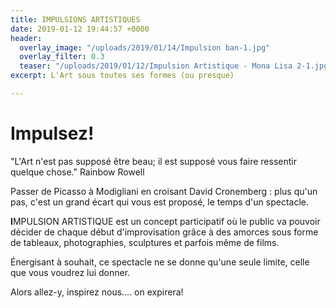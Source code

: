 ```yaml
---
title: IMPULSIONS ARTISTIQUES
date: 2019-01-12 19:44:57 +0000
header:
  overlay_image: "/uploads/2019/01/14/Impulsion ban-1.jpg"
  overlay_filter: 0.3
  teaser: "/uploads/2019/01/12/Impulsion Artistique - Mona Lisa 2-1.jpg"
excerpt: L'Art sous toutes ses formes (ou presque)

---
```

# Impulsez!

"L'Art n'est pas supposé être beau; il est supposé vous faire ressentir quelque chose." Rainbow Rowell

Passer de Picasso à Modigliani en croisant David Cronemberg : plus qu'un pas, c'est un grand écart qui vous est proposé, le temps d'un spectacle.

**I**MPULSION ARTISTIQUE est un concept participatif où le public va pouvoir décider de chaque début d'improvisation grâce à des amorces sous forme de tableaux, photographies, sculptures et parfois même de films.

Énergisant à souhait, ce spectacle ne se donne qu'une seule limite, celle que vous voudrez lui donner. 

Alors allez-y, inspirez nous.... on expirera! 